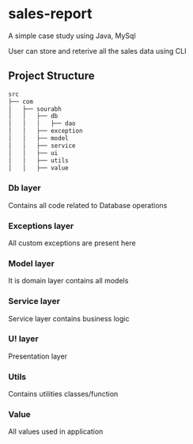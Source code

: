 # sales-report
A simple case study using Java, MySql

User can store and reterive all the sales data using CLI

## Project Structure
```bash
src
├── com
│   ├── sourabh
│   │   ├── db
│   │   │   ├── dao
│   │   ├── exception
│   │   ├── model
│   │   ├── service
│   │   ├── ui
│   │   ├── utils
│   │   ├── value
```
### Db layer
Contains all code related to Database operations

### Exceptions layer
All custom exceptions are present here

### Model layer
It is domain layer contains all models 

### Service layer
Service layer contains business logic

### U! layer
Presentation layer

### Utils
Contains utilities classes/function

### Value
All values used in application

